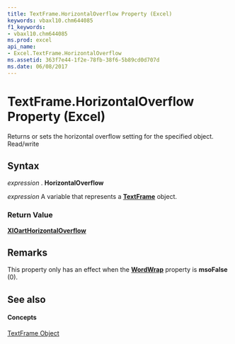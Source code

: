 ```yaml
---
title: TextFrame.HorizontalOverflow Property (Excel)
keywords: vbaxl10.chm644085
f1_keywords:
- vbaxl10.chm644085
ms.prod: excel
api_name:
- Excel.TextFrame.HorizontalOverflow
ms.assetid: 363f7e44-1f2e-78fb-38f6-5b89cd0d707d
ms.date: 06/08/2017
---
```



# TextFrame.HorizontalOverflow Property (Excel)

Returns or sets the horizontal overflow setting for the specified object. Read/write


## Syntax

 _expression_ . **HorizontalOverflow**

 _expression_ A variable that represents a **[TextFrame](textframe-object-excel.md)** object.


### Return Value

 **[XlOartHorizontalOverflow](xloarthorizontaloverflow-enumeration-excel.md)**


## Remarks

This property only has an effect when the **[WordWrap](textframe2-wordwrap-property-excel.md)** property is **msoFalse** (0).


## See also


#### Concepts


[TextFrame Object](textframe-object-excel.md)

